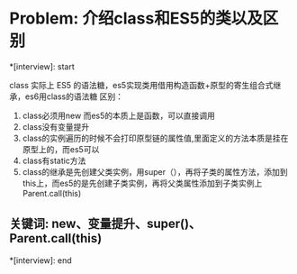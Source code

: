# Problem: 介绍class和ES5的类以及区别

*[interview]: start

class 实际上 ES5 的语法糖，es5实现类用借用构造函数+原型的寄生组合式继承，es6用class的语法糖
区别：
1. class必须用new 而es5的本质上是函数，可以直接调用
2. class没有变量提升
3. class的实例遍历的时候不会打印原型链的属性值,里面定义的方法本质是挂在原型上的，而es5可以
4. class有static方法
5. class的继承是先创建父类实例，用super（），再将子类的属性方法，添加到this上，而es5的是先创建子类实例，再将父类属性添加到子类实例上Parent.call(this)

## 关键词: new、变量提升、super()、Parent.call(this)
*[interview]: end
